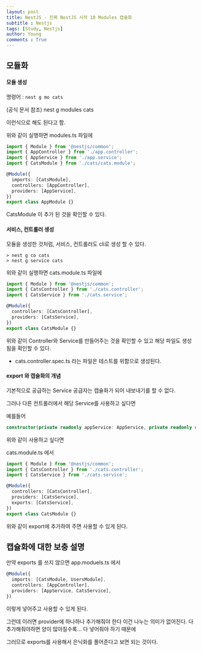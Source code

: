 ```yaml
---
layout: post
title: NestJS - 진짜 NestJS 시작 10 Modules 캡슐화
subtitle : Nestjs
tags: [Study, Nestjs]
author: Young
comments : True
---
```


## 모듈화 


#### 모듈 생성
명령어 : ```nest g mo cats```

(공식 문서 참조) 
nest g modules cats

이런식으로 해도 된다고 함.


위와 같이 실행하면 modules.ts 파일에

```ts
import { Module } from '@nestjs/common';
import { AppController } from './app.controller';
import { AppService } from './app.service';
import { CatsModule } from './cats/cats.module';

@Module({
  imports: [CatsModule],
  controllers: [AppController],
  providers: [AppService],
})
export class AppModule {}

```

CatsModule 이 추가 된 것을 확인할 수 있다.

#### 서비스, 컨트롤러 생성

모듈을 생성한 것처럼, 서비스, 컨트롤러도 cli로 생성 할 수 있다.

```
> nest g co cats
> nest g service cats
```

위와 같이 실행하면
cats.module.ts 파일에

```ts
import { Module } from '@nestjs/common';
import { CatsController } from './cats.controller';
import { CatsService } from './cats.service';

@Module({
  controllers: [CatsController],
  providers: [CatsService],
})
export class CatsModule {}
```

위와 같이 Controller와 Service를 만들어주는 것을 확인할 수 있고
해당 파일도 생성됨을 확인할 수 있다.

* cats.controller.spec.ts 라는 파일은 테스트를 위함으로 생성된다.


#### export 와 캡슐화의 개념

기본적으로 공급하는 Service  공급자는 캡슐화가 되어 내보내기를 할 수 없다.

그러나 다른 컨트롤러에서 해당 Service를 사용하고 싶다면

예를들어 
```ts
constructor(private readonly appService: AppService, private readonly catService: CatService)
```

위와 같이 사용하고 싶다면

cats.module.ts 에서
```ts
import { Module } from '@nestjs/common';
import { CatsController } from './cats.controller';
import { CatsService } from './cats.service';

@Module({
  controllers: [CatsController],
  providers: [CatsService],
  exports: [CatsService],
})
export class CatsModule {}
```

위와 같이 export에 추가하여 주면 사용할 수 있게 된다.

## 캡슐화에 대한 보충 설명

만약 exports 를 쓰지 않으면 app.moduels.ts 에서

```ts
@Module({
  imports: [CatsModule, UsersModule],
  controllers: [AppController],
  providers: [AppService, CatsService],
})
```

이렇게 넣어주고 사용할 수 있게 된다.

그런데 이러면 provider에 하나하나 추가해줘야 한다
이건 나누는 의미가 없어진다. 다 추가해줘야하면 양이 많아질수록...
다 넣어줘야 하기 때문에

그러므로 exports를 사용해서 은닉화를 풀어준다고 보면 되는 것이다.
